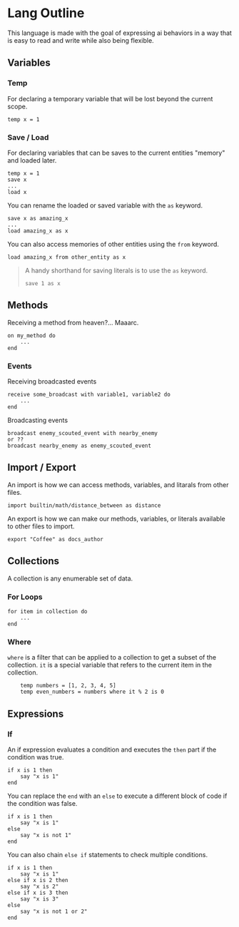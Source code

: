 # Lang Outline
This language is made with the goal of expressing ai behaviors in a way that is easy to read and write while also being flexible.

## Variables
### Temp
For declaring a temporary variable that will be lost beyond the current scope.
```
temp x = 1
```

### Save / Load
For declaring variables that can be saves to the current entities "memory" and loaded later.
```
temp x = 1
save x
...
load x
```

You can rename the loaded or saved variable with the `as` keyword.
```
save x as amazing_x
...
load amazing_x as x

```

You can also access memories of other entities using the `from` keyword.
```
load amazing_x from other_entity as x
```

> A handy shorthand for saving literals is to use the `as` keyword.
> ```
> save 1 as x
> ```

## Methods
Receiving a method from heaven?... Maaarc.
```
on my_method do
    ...
end
```

### Events
Receiving broadcasted events
```
receive some_broadcast with variable1, variable2 do
    ...
end
```

Broadcasting events
```
broadcast enemy_scouted_event with nearby_enemy
or ??
broadcast nearby_enemy as enemy_scouted_event
```

## Import / Export
An import is how we can access methods, variables, and litarals from other files.
```
import builtin/math/distance_between as distance
```

An export is how we can make our methods, variables, or literals available to other files to import.
```
export "Coffee" as docs_author
```

## Collections
A collection is any enumerable set of data.

### For Loops
```
for item in collection do
    ...
end
```

### Where
`where` is a filter that can be applied to a collection to get a subset of the collection. `it` is a special variable that refers to the current item in the collection.
```
    temp numbers = [1, 2, 3, 4, 5]
    temp even_numbers = numbers where it % 2 is 0
```

## Expressions
### If
An if expression evaluates a condition and executes the `then` part if the condition was true.
```
if x is 1 then
    say "x is 1"
end
```

You can replace the `end` with an `else` to execute a different block of code if the condition was false.
```
if x is 1 then
    say "x is 1"
else
    say "x is not 1"
end
```

You can also chain `else if` statements to check multiple conditions.
```
if x is 1 then
    say "x is 1"
else if x is 2 then
    say "x is 2"
else if x is 3 then
    say "x is 3"
else
    say "x is not 1 or 2"
end
```